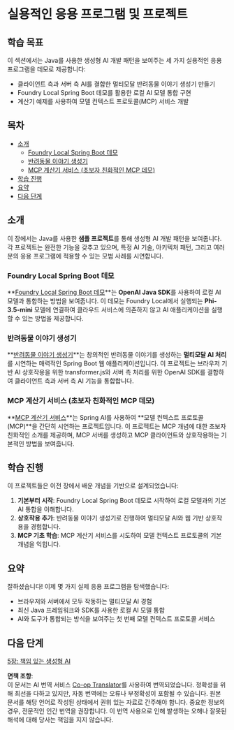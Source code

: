<!--
CO_OP_TRANSLATOR_METADATA:
{
  "original_hash": "14c0a61ecc1cd2012a9c129236dfdf71",
  "translation_date": "2025-07-29T08:35:13+00:00",
  "source_file": "04-PracticalSamples/README.md",
  "language_code": "ko"
}
-->
# 실용적인 응용 프로그램 및 프로젝트

## 학습 목표
이 섹션에서는 Java를 사용한 생성형 AI 개발 패턴을 보여주는 세 가지 실용적인 응용 프로그램을 데모로 제공합니다:
- 클라이언트 측과 서버 측 AI를 결합한 멀티모달 반려동물 이야기 생성기 만들기
- Foundry Local Spring Boot 데모를 활용한 로컬 AI 모델 통합 구현
- 계산기 예제를 사용하여 모델 컨텍스트 프로토콜(MCP) 서비스 개발

## 목차

- [소개](../../../04-PracticalSamples)
  - [Foundry Local Spring Boot 데모](../../../04-PracticalSamples)
  - [반려동물 이야기 생성기](../../../04-PracticalSamples)
  - [MCP 계산기 서비스 (초보자 친화적인 MCP 데모)](../../../04-PracticalSamples)
- [학습 진행](../../../04-PracticalSamples)
- [요약](../../../04-PracticalSamples)
- [다음 단계](../../../04-PracticalSamples)

## 소개

이 장에서는 Java를 사용한 **샘플 프로젝트**를 통해 생성형 AI 개발 패턴을 보여줍니다. 각 프로젝트는 완전한 기능을 갖추고 있으며, 특정 AI 기술, 아키텍처 패턴, 그리고 여러분의 응용 프로그램에 적용할 수 있는 모범 사례를 시연합니다.

### Foundry Local Spring Boot 데모

**[Foundry Local Spring Boot 데모](foundrylocal/README.md)**는 **OpenAI Java SDK**를 사용하여 로컬 AI 모델과 통합하는 방법을 보여줍니다. 이 데모는 Foundry Local에서 실행되는 **Phi-3.5-mini** 모델에 연결하여 클라우드 서비스에 의존하지 않고 AI 애플리케이션을 실행할 수 있는 방법을 제공합니다.

### 반려동물 이야기 생성기

**[반려동물 이야기 생성기](petstory/README.md)**는 창의적인 반려동물 이야기를 생성하는 **멀티모달 AI 처리**를 시연하는 매력적인 Spring Boot 웹 애플리케이션입니다. 이 프로젝트는 브라우저 기반 AI 상호작용을 위한 transformer.js와 서버 측 처리를 위한 OpenAI SDK를 결합하여 클라이언트 측과 서버 측 AI 기능을 통합합니다.

### MCP 계산기 서비스 (초보자 친화적인 MCP 데모)

**[MCP 계산기 서비스](calculator/README.md)**는 Spring AI를 사용하여 **모델 컨텍스트 프로토콜(MCP)**을 간단히 시연하는 프로젝트입니다. 이 프로젝트는 MCP 개념에 대한 초보자 친화적인 소개를 제공하며, MCP 서버를 생성하고 MCP 클라이언트와 상호작용하는 기본적인 방법을 보여줍니다.

## 학습 진행

이 프로젝트들은 이전 장에서 배운 개념을 기반으로 설계되었습니다:

1. **기본부터 시작**: Foundry Local Spring Boot 데모로 시작하여 로컬 모델과의 기본 AI 통합을 이해합니다.
2. **상호작용 추가**: 반려동물 이야기 생성기로 진행하여 멀티모달 AI와 웹 기반 상호작용을 경험합니다.
3. **MCP 기초 학습**: MCP 계산기 서비스를 시도하여 모델 컨텍스트 프로토콜의 기본 개념을 익힙니다.

## 요약

잘하셨습니다! 이제 몇 가지 실제 응용 프로그램을 탐색했습니다:

- 브라우저와 서버에서 모두 작동하는 멀티모달 AI 경험
- 최신 Java 프레임워크와 SDK를 사용한 로컬 AI 모델 통합
- AI와 도구가 통합되는 방식을 보여주는 첫 번째 모델 컨텍스트 프로토콜 서비스

## 다음 단계

[5장: 책임 있는 생성형 AI](../05-ResponsibleGenAI/README.md)

**면책 조항**:  
이 문서는 AI 번역 서비스 [Co-op Translator](https://github.com/Azure/co-op-translator)를 사용하여 번역되었습니다. 정확성을 위해 최선을 다하고 있지만, 자동 번역에는 오류나 부정확성이 포함될 수 있습니다. 원본 문서를 해당 언어로 작성된 상태에서 권위 있는 자료로 간주해야 합니다. 중요한 정보의 경우, 전문적인 인간 번역을 권장합니다. 이 번역 사용으로 인해 발생하는 오해나 잘못된 해석에 대해 당사는 책임을 지지 않습니다.